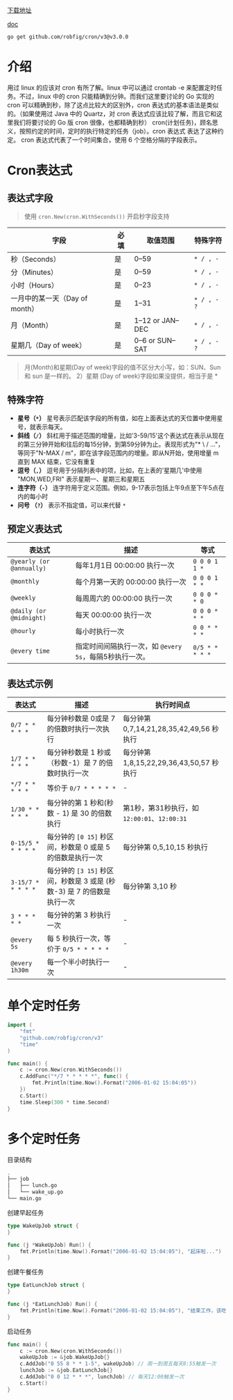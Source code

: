 [下载地址](https://github.com/robfig/cron)

[doc](https://pkg.go.dev/github.com/robfig/cron)

```bash
go get github.com/robfig/cron/v3@v3.0.0
```

# 介绍

用过 linux 的应该对 cron 有所了解。linux 中可以通过 crontab -e 来配置定时任务。不过，linux 中的 cron 只能精确到分钟。而我们这里要讨论的 Go 实现的 cron 可以精确到秒，除了这点比较大的区别外，cron 表达式的基本语法是类似的。（如果使用过 Java 中的 Quartz，对 cron 表达式应该比较了解，而且它和这里我们将要讨论的 Go 版 cron 很像，也都精确到秒） cron(计划任务)，顾名思义，按照约定的时间，定时的执行特定的任务（job）。cron 表达式 表达了这种约定。 cron 表达式代表了一个时间集合，使用 6 个空格分隔的字段表示。

# Cron表达式

## 表达式字段

> 使用 `cron.New(cron.WithSeconds())` 开启秒字段支持

| 字段                           | 必填 | 取值范围        | 特殊字符    |
| ------------------------------ | ---- | --------------- | ----------- |
| 秒（Seconds）                  | 是   | 0–59            | `* / , -`   |
| 分（Minutes）                  | 是   | 0–59            | `* / , -`   |
| 小时（Hours）                  | 是   | 0–23            | `* / , -`   |
| 一月中的某一天（Day of month） | 是   | 1–31            | `* / , - ?` |
| 月（Month）                    | 是   | 1–12 or JAN–DEC | `* / , -`   |
| 星期几（Day of week）          | 是   | 0–6 or SUN–SAT  | `* / , - ?` |

> 月(Month)和星期(Day of week)字段的值不区分大小写，如：SUN、Sun 和 sun 是一样的。 2）星期 (Day of week)字段如果没提供，相当于是 *

## 特殊字符

- **星号（`*`）**
  星号表示匹配该字段的所有值，如在上面表达式的天位置中使用星号，就表示每天。
- **斜线（`/`）**
  斜杠用于描述范围的增量，比如'3-59/15'这个表达式在表示从现在的第三分钟开始和往后的每15分钟，到第59分钟为止。表现形式为"* \ / ..."，等同于"N-MAX / m"，即在该字段范围内的增量。即从N开始，使用增量 m 直到 MAX 结束，它没有重复
- **逗号（`,`）**
  逗号用于分隔列表中的项，比如，在上表的'星期几'中使用 "MON,WED,FRI" 表示星期一、星期三和星期五
- **连字符（`-`）**
  连字符用于定义范围。例如，9-17表示包括上午9点至下午5点在内的每小时
- **问号 （`?`）**
  表示不指定值，可以来代替 `*`

## 预定义表达式

| 表达式                   | 描述                                                    | 等式            |
| ------------------------ | ------------------------------------------------------- | --------------- |
| `@yearly (or @annually)` | 每年1月1日 00:00:00 执行一次                            | `0 0 0 1 1 *`   |
| `@monthly`               | 每个月第一天的 00:00:00 执行一次                        | `0 0 0 1 * *`   |
| `@weekly`                | 每周周六的 00:00:00 执行一次                            | `0 0 0 * * 0`   |
| `@daily (or @midnight)`  | 每天 00:00:00 执行一次                                  | `0 0 0 * * *`   |
| `@hourly`                | 每小时执行一次                                          | `0 0 * * * *`   |
| `@every time`            | 指定时间间隔执行一次，如 `@every 5s`，每隔5秒执行一次。 | `0/5 * * * * *` |

## 表达式示例

| 表达式             | 描述                                                         | 执行时间点                                   |
| ------------------ | ------------------------------------------------------------ | -------------------------------------------- |
| `0/7 * * * * *`    | 每分钟秒数是 0或是 7 的倍数时执行一次执行                    | 每分钟第 0,7,14,21,28,35,42,49,56 秒执行     |
| `1/7 * * * * *`    | 每分钟秒数是 1 秒或（秒数-1）是 7 的倍数时执行一次           | 每分钟第 1,8,15,22,29,36,43,50,57 秒执行     |
| `*/7 * * * * *`    | 等价于 `0/7 * * * * *`                                       | -                                            |
| `1/30 * * * * *`   | 每分钟的第 1 秒和(秒数 - 1) 是 30 的倍数执行                 | 第1秒，第31秒执行，如 `12:00:01`、`12:00:31` |
| `0-15/5 * * * * *` | 每分钟的 `[0 15]` 秒区间，秒数是 0 或是 5 的倍数是执行一次   | 每分钟第 0,5,10,15 秒执行                    |
| `3-15/7 * * * * *` | 每分钟的 `[3 15]` 秒区间，秒数是 3 或是 (秒数-3) 是 7 的倍数是执行一次 | 每分钟第 3,10 秒                             |
| `3 * * * * *`      | 每分钟的第 3 秒执行一次                                      | -                                            |
| `@every 5s`        | 每 5 秒执行一次，等价于 `0/5 * * * * *`                      | -                                            |
| `@every 1h30m`     | 每一个半小时执行一次                                         | -                                            |

# 单个定时任务

```go
import (
	"fmt"
	"github.com/robfig/cron/v3"
	"time"
)

func main() {
	c := cron.New(cron.WithSeconds())
	c.AddFunc("*/7 * * * * *", func() {
		fmt.Println(time.Now().Format("2006-01-02 15:04:05"))
	})
	c.Start()
	time.Sleep(300 * time.Second)
}
```

# 多个定时任务

目录结构

```bash
.
├── job
│   ├── lunch.go
│   └── wake_up.go
└── main.go
```

创建早起任务

```go
type WakeUpJob struct {
}

func (j *WakeUpJob) Run() {
	fmt.Println(time.Now().Format("2006-01-02 15:04:05"), "起床啦...")
}
```

创建午餐任务

```go
type EatLunchJob struct {
}

func (j *EatLunchJob) Run() {
	fmt.Println(time.Now().Format("2006-01-02 15:04:05"), "结束工作，该吃午饭啦")
}
```

启动任务

```go
func main() {
	c := cron.New(cron.WithSeconds())
	wakeUpJob := &job.WakeUpJob{}
	c.AddJob("0 55 8 * * 1-5", wakeUpJob) // 周一到周五每天8:55触发一次
	lunchJob := &job.EatLunchJob{}
	c.AddJob("0 0 12 * * *", lunchJob) // 每天12:00触发一次
	c.Start()
}
```

